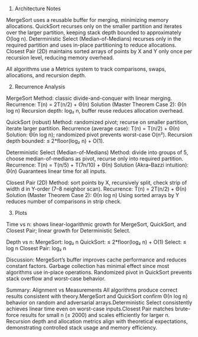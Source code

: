 
1. Architecture Notes

MergeSort uses a reusable buffer for merging, minimizing memory allocations.
QuickSort recurses only on the smaller partition and iterates over the larger partition, keeping stack depth bounded to approximately O(log n).
Deterministic Select (Median-of-Medians) recurses only in the required partition and uses in-place partitioning to reduce allocations.
Closest Pair (2D) maintains sorted arrays of points by X and Y only once per recursion level, reducing memory overhead.

All algorithms use a Metrics system to track comparisons, swaps, allocations, and recursion depth.

2. Recurrence Analysis

MergeSort
Method: classic divide-and-conquer with linear merging.
Recurrence: T(n) = 2T(n/2) + Θ(n)
Solution (Master Theorem Case 2): Θ(n log n)
Recursion depth: log₂ n, buffer reuse reduces allocation overhead.

QuickSort (robust)
Method: randomized pivot; recurse on smaller partition, iterate larger partition.
Recurrence (average case): T(n) = T(n/2) + Θ(n)
Solution: Θ(n log n); randomized pivot prevents worst-case O(n²).
Recursion depth bounded: ≤ 2*floor(log₂ n) + O(1).

Deterministic Select (Median-of-Medians)
Method: divide into groups of 5, choose median-of-medians as pivot, recurse only into required partition.
Recurrence: T(n) = T(n/5) + T(7n/10) + Θ(n)
Solution (Akra–Bazzi intuition): Θ(n)
Guarantees linear time for all inputs.

Closest Pair (2D)
Method: sort points by X, recursively split, check strip of width d in Y-order (7–8 neighbor scan).
Recurrence: T(n) = 2T(n/2) + Θ(n)
Solution (Master Theorem Case 2): Θ(n log n)
Using sorted arrays by Y reduces number of comparisons in strip check.

3. Plots

Time vs n: shows linear-logarithmic growth for MergeSort, QuickSort, and Closest Pair; linear growth for Deterministic Select.

Depth vs n:
MergeSort: log₂ n
QuickSort: ≤ 2*floor(log₂ n) + O(1)
Select: ≤ log n
Closest Pair: log₂ n

Discussion:
MergeSort’s buffer improves cache performance and reduces constant factors.
Garbage collection has minimal effect since most algorithms use in-place operations.
Randomized pivot in QuickSort prevents stack overflow and worst-case behavior.


 Summary: Alignment vs Measurements
All algorithms produce correct results consistent with theory.MergeSort and QuickSort confirm Θ(n log n) behavior on random and adversarial arrays.Deterministic Select consistently achieves linear time even on worst-case inputs.Closest Pair matches brute-force results for small n (≤ 2000) and scales efficiently for larger n.
Recursion depth and allocation metrics align with theoretical expectations, demonstrating controlled stack usage and memory efficiency.
